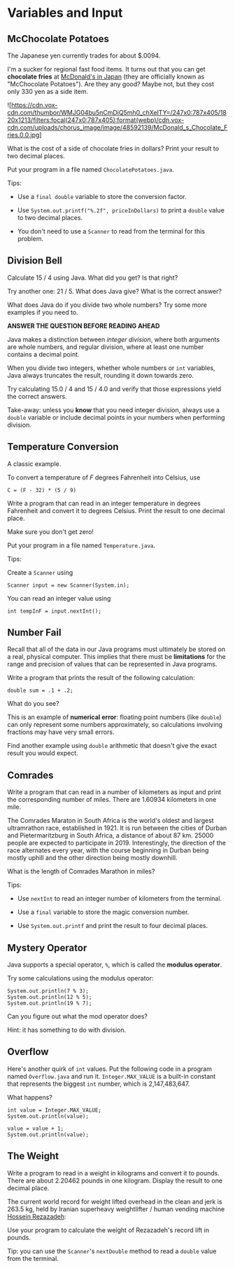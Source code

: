 # Variables and Input

McChocolate Potatoes
--------------------
The Japanese yen currently trades for about $.0094.

I'm a sucker for regional fast food items. It turns out that you can get **chocolate fries** at [McDonald's in Japan](https://www.eater.com/2016/1/19/10790586/mcdonalds-chocolate-fries-japan) (they are officially known
as "McChocolate Potatoes"). Are they any good? Maybe not, but they cost only 330 yen as a side item.

![https://cdn.vox-cdn.com/thumbor/WMJG04bu5nCmDiQ5mh0_chXelTY=/247x0:787x405/1820x1213/filters:focal(247x0:787x405):format(webp)/cdn.vox-cdn.com/uploads/chorus_image/image/48592139/McDonald_s_Chocolate_Fries.0.0.jpg]


What is the cost of a side of chocolate fries in dollars? Print your result to two decimal places.

Put your program in a file named `ChocolatePotatoes.java`.

Tips:

- Use a `final double` variable to store the conversion factor.

- Use `System.out.printf("%.2f", priceInDollars)` to print a `double` value to two decimal places.

- You don't need to use a `Scanner` to read from the terminal for this problem.


Division Bell
--------------
Calculate 15 / 4 using Java. What did you get? Is that right?

Try another one: 21 / 5. What does Java give? What is the correct
answer?

What does Java do if you divide two whole numbers? Try some more
examples if you need to.

**ANSWER THE QUESTION BEFORE READING AHEAD**

Java makes a distinction between *integer division*, where both
arguments are whole numbers, and regular division, where at least
one number contains a decimal point.

When you divide two integers, whether whole numbers or `int` variables, Java always truncates the result,
rounding it down towards zero.

Try calculating 15.0 / 4 and 15 / 4.0 and verify that those
expressions yield the correct answers.

Take-away: unless you **know** that you need integer division, always use a `double` variable or include decimal
points in your numbers when performing division.


Temperature Conversion
----------------------
A classic example.

To convert a temperature of *F* degrees Fahrenheit into Celsius, use

```
C = (F - 32) * (5 / 9)
```

Write a program that can read in an integer temperature in degrees Fahrenheit and convert 
it to degrees Celsius. Print the result to one decimal place.

Make sure you don't get zero!

Put your program in a file named `Temperature.java`.

Tips:

Create a `Scanner` using

```
Scanner input = new Scanner(System.in);
```

You can read an integer value using

```
int tempInF = input.nextInt();
```


Number Fail
-----------
Recall that all of the data in our Java programs must ultimately be stored on a real, physical computer. This implies that there must be **limitations** for the range and precision of values that can be represented in Java programs.

Write a program that prints the result of the following calculation:

```
double sum = .1 + .2;
```

What do you see?

This is an example of **numerical error**: floating point numbers (like `double`) can only represent some numbers approximately, so 
calculations involving fractions may have very small errors.

Find another example using `double` arithmetic that doesn't give the exact result you would expect.


## Comrades

Write a program that can read in a number of kilometers as input and print the corresponding number of miles. There are
1.60934 kilometers in one mile.

The Comrades Maraton in South Africa is the world's oldest and largest ultramrathon race, established in 1921. 
It is run between the cities of Durban and Pietermaritzburg in South Africa, a distance of about 87 km. 
25000 people are expected to participate in 2019. Interestingly, the direction of the race alternates every year,
with the course beginning in Durban being mostly uphill and the other direction being mostly downhill.

What is the length of Comrades Marathon in miles?

Tips:

- Use `nextInt` to read an integer number of kilometers from the terminal.

- Use a `final` variable to store the magic conversion number.

- Use `System.out.printf` and print the result to four decimal places.


## Mystery Operator

Java supports a special operator, `%`, which is called the **modulus operator**.

Try some calculations using the modulus operator:

```
System.out.println(7 % 3);
System.out.println(12 % 5);
System.out.println(19 % 7);
```

Can you figure out what the mod operator does?

Hint: it has something to do with division.


## Overflow

Here's another quirk of `int` values. Put the following code in a program named `Overflow.java` and run it. `Integer.MAX_VALUE` is a built-in constant that represents the biggest `int` number, which is 2,147,483,647.

What happens?

```
int value = Integer.MAX_VALUE;
System.out.println(value);

value = value + 1;
System.out.println(value);
```

## The Weight

Write a program to read in a weight in kilograms and convert it to pounds. There are about 2.20462 pounds in one kilogram.
Display the result to one decimal place.

The current world record for weight lifted overhead in the clean and jerk is 263.5 kg, held by Iranian superheavy
weightlifter / human vending machine [Hossein Rezazadeh](https://www.youtube.com/watch?v=FOE-PZJq2sk):

Use your program to calculate the weight of Rezazadeh's record lift in pounds.

Tip: you can use the `Scanner`'s `nextDouble` method to read a `double` value from the terminal.


